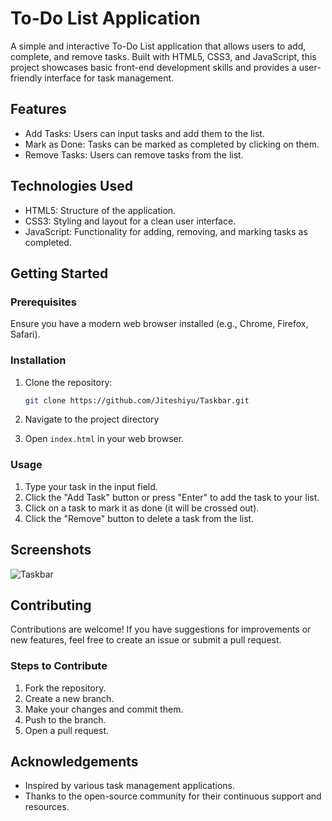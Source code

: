 # To-Do List Application

A simple and interactive To-Do List application that allows users to add, complete, and remove tasks. Built with HTML5, CSS3, and JavaScript, this project showcases basic front-end development skills and provides a user-friendly interface for task management.

## Features

- Add Tasks: Users can input tasks and add them to the list.
- Mark as Done: Tasks can be marked as completed by clicking on them.
- Remove Tasks: Users can remove tasks from the list.

## Technologies Used

- HTML5: Structure of the application.
- CSS3: Styling and layout for a clean user interface.
- JavaScript: Functionality for adding, removing, and marking tasks as completed.

## Getting Started

### Prerequisites

Ensure you have a modern web browser installed (e.g., Chrome, Firefox, Safari).

### Installation

1. Clone the repository:
   ``` bash
   git clone https://github.com/Jiteshiyu/Taskbar.git
   ```
2. Navigate to the project directory

3. Open `index.html` in your web browser.

### Usage

1. Type your task in the input field.
2. Click the "Add Task" button or press "Enter" to add the task to your list.
3. Click on a task to mark it as done (it will be crossed out).
4. Click the "Remove" button to delete a task from the list.

## Screenshots

![Taskbar](https://github.com/user-attachments/assets/7f38fe9b-5bcb-4f41-ad6d-9f60a4e88e96)

## Contributing

Contributions are welcome! If you have suggestions for improvements or new features, feel free to create an issue or submit a pull request.

### Steps to Contribute

1. Fork the repository.
2. Create a new branch.
3. Make your changes and commit them.
4. Push to the branch.
5. Open a pull request.

## Acknowledgements

- Inspired by various task management applications.
- Thanks to the open-source community for their continuous support and resources.
